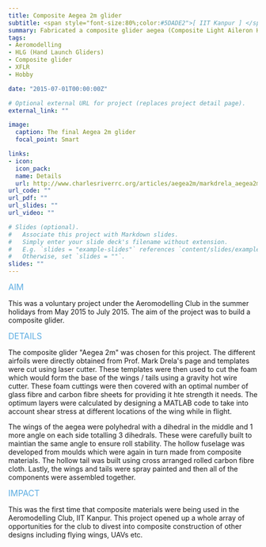 ```yaml
---
title: Composite Aegea 2m glider
subtitle: <span style="font-size:80%;color:#5DADE2">[ IIT Kanpur ] </span><span style="font-size:80%"><a href="https://www.linkedin.com/in/ramakryszna/" target="_blank">Rama Krishna</a>, Prasang Gupta</span>
summary: Fabricated a composite glider aegea (Composite Light Aileron Hand Launch Glider) with a wingspan of 2m based on design by Prof. Mark Drela.
tags:
- Aeromodelling
- HLG (Hand Launch Gliders)
- Composite glider
- XFLR
- Hobby

date: "2015-07-01T00:00:00Z"

# Optional external URL for project (replaces project detail page).
external_link: ""

image:
  caption: The final Aegea 2m glider
  focal_point: Smart

links:
- icon: 
  icon_pack: 
  name: Details
  url: http://www.charlesriverrc.org/articles/aegea2m/markdrela_aegea2m.htm
url_code: ""
url_pdf: ""
url_slides: ""
url_video: ""

# Slides (optional).
#   Associate this project with Markdown slides.
#   Simply enter your slide deck's filename without extension.
#   E.g. `slides = "example-slides"` references `content/slides/example-slides.md`.
#   Otherwise, set `slides = ""`.
slides: ""
---
```


<span style="color:#5DADE2;font-style:bold;font-size:120%">AIM</span>

This was a voluntary project under the Aeromodelling Club in the summer holidays from May 2015 to July 2015. The aim of the project was to build a composite glider.

<span style="color:#5DADE2;font-style:bold;font-size:120%">DETAILS</span>

The composite glider "Aegea 2m" was chosen for this project. The different airfoils were directly obtained from Prof. Mark Drela's page and templates were cut using laser cutter. These templates were then used to cut the foam which would form the base of the wings / tails using a gravity hot wire cutter. These foam cuttings were then covered with an optimal number of glass fibre and carbon fibre sheets for providing it hte strength it needs. The optimum layers were calculated by designing a MATLAB code to take into account shear stress at different locations of the wing while in flight.

The wings of the aegea were polyhedral with a dihedral in the middle and 1 more angle on each side totalling 3 dihedrals. These were carefully built to maintian the same angle to ensure roll stability. The hollow fuselage was developed from moulds which were again in turn made from composite materials. The hollow tail was built using cross arranged rolled carbon fibre cloth. Lastly, the wings and tails were spray painted and then all of the components were assembled together.

<span style="color:#5DADE2;font-style:bold;font-size:120%">IMPACT</span>

This was the first time that composite materials were being used in the Aeromodelling Club, IIT Kanpur. This project opened up a whole array of opportunities for the club to divest into composite construction of other designs including flying wings, UAVs etc.